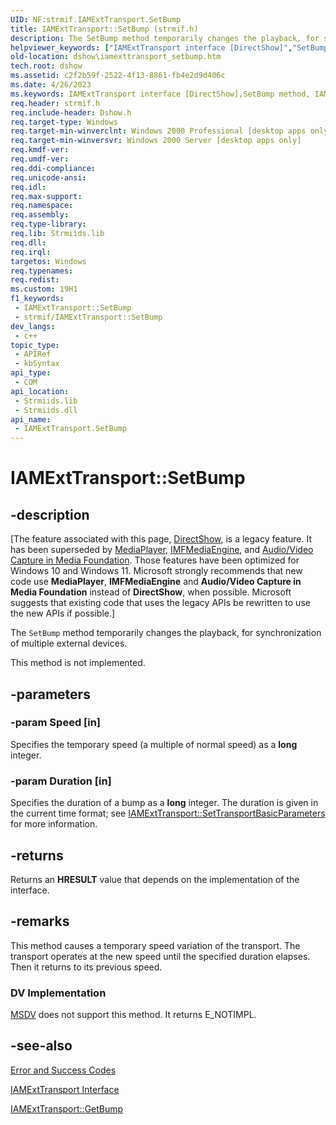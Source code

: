 ```yaml
---
UID: NF:strmif.IAMExtTransport.SetBump
title: IAMExtTransport::SetBump (strmif.h)
description: The SetBump method temporarily changes the playback, for synchronization of multiple external devices.
helpviewer_keywords: ["IAMExtTransport interface [DirectShow]","SetBump method","IAMExtTransport.SetBump","IAMExtTransport::SetBump","IAMExtTransportSetBump","SetBump","SetBump method [DirectShow]","SetBump method [DirectShow]","IAMExtTransport interface","dshow.iamexttransport_setbump","strmif/IAMExtTransport::SetBump"]
old-location: dshow\iamexttransport_setbump.htm
tech.root: dshow
ms.assetid: c2f2b59f-2522-4f13-8861-fb4e2d9d406c
ms.date: 4/26/2023
ms.keywords: IAMExtTransport interface [DirectShow],SetBump method, IAMExtTransport.SetBump, IAMExtTransport::SetBump, IAMExtTransportSetBump, SetBump, SetBump method [DirectShow], SetBump method [DirectShow],IAMExtTransport interface, dshow.iamexttransport_setbump, strmif/IAMExtTransport::SetBump
req.header: strmif.h
req.include-header: Dshow.h
req.target-type: Windows
req.target-min-winverclnt: Windows 2000 Professional [desktop apps only]
req.target-min-winversvr: Windows 2000 Server [desktop apps only]
req.kmdf-ver: 
req.umdf-ver: 
req.ddi-compliance: 
req.unicode-ansi: 
req.idl: 
req.max-support: 
req.namespace: 
req.assembly: 
req.type-library: 
req.lib: Strmiids.lib
req.dll: 
req.irql: 
targetos: Windows
req.typenames: 
req.redist: 
ms.custom: 19H1
f1_keywords:
 - IAMExtTransport::SetBump
 - strmif/IAMExtTransport::SetBump
dev_langs:
 - c++
topic_type:
 - APIRef
 - kbSyntax
api_type:
 - COM
api_location:
 - Strmiids.lib
 - Strmiids.dll
api_name:
 - IAMExtTransport.SetBump
---
```


# IAMExtTransport::SetBump


## -description

\[The feature associated with this page, [DirectShow](/windows/win32/directshow/directshow), is a legacy feature. It has been superseded by [MediaPlayer](/uwp/api/Windows.Media.Playback.MediaPlayer), [IMFMediaEngine](/windows/win32/api/mfmediaengine/nn-mfmediaengine-imfmediaengine), and [Audio/Video Capture in Media Foundation](windows/win32/medfound/audio-video-capture-in-media-foundation). Those features have been optimized for Windows 10 and Windows 11. Microsoft strongly recommends that new code use **MediaPlayer**, **IMFMediaEngine** and **Audio/Video Capture in Media Foundation** instead of **DirectShow**, when possible. Microsoft suggests that existing code that uses the legacy APIs be rewritten to use the new APIs if possible.\]

The <code>SetBump</code> method temporarily changes the playback, for synchronization of multiple external devices.



This method is not implemented.

## -parameters

### -param Speed [in]

Specifies the temporary speed (a multiple of normal speed) as a <b>long</b> integer.

### -param Duration [in]

Specifies the duration of a bump as a <b>long</b> integer. The duration is given in the current time format; see <a href="/windows/desktop/api/strmif/nf-strmif-iamexttransport-settransportbasicparameters">IAMExtTransport::SetTransportBasicParameters</a> for more information.

## -returns

Returns an <b>HRESULT</b> value that depends on the implementation of the interface.

## -remarks

This method causes a temporary speed variation of the transport. The transport operates at the new speed until the specified duration elapses. Then it returns to its previous speed.

<h3><a id="DV_Implementation"></a><a id="dv_implementation"></a><a id="DV_IMPLEMENTATION"></a>DV Implementation</h3>

<a href="/windows/desktop/DirectShow/msdv-driver">MSDV</a> does not support this method. It returns E_NOTIMPL.

## -see-also

<a href="/windows/desktop/DirectShow/error-and-success-codes">Error and Success Codes</a>



<a href="/windows/desktop/api/strmif/nn-strmif-iamexttransport">IAMExtTransport Interface</a>



<a href="/windows/desktop/api/strmif/nf-strmif-iamexttransport-getbump">IAMExtTransport::GetBump</a>